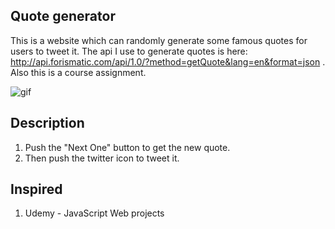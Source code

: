 Quote generator
---------------
This is a website which can randomly generate some famous quotes for users to tweet it.
The api I use to generate quotes is here: http://api.forismatic.com/api/1.0/?method=getQuote&lang=en&format=json .
Also this is a course assignment.

![gif](https://i.imgur.com/c2PG69w.gif)

## Description
1. Push the "Next One" button to get the new quote.
2. Then push the twitter icon to tweet it.

## Inspired
1. Udemy - JavaScript Web projects
